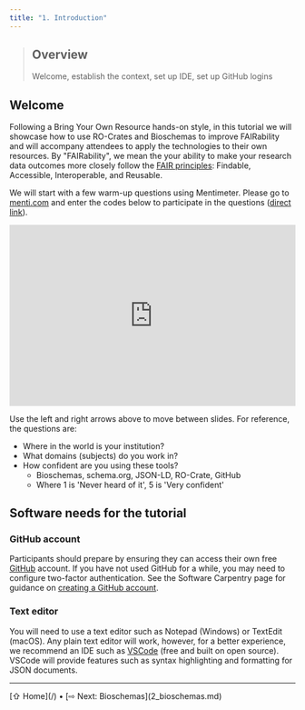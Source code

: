 ```yaml
---
title: "1. Introduction"
---
```


> ## Overview
> Welcome, establish the context, set up IDE, set up GitHub logins

## Welcome

Following a Bring Your Own Resource hands-on style, in this tutorial we will showcase how to use RO-Crates and Bioschemas to improve FAIRability and will accompany attendees to apply the technologies to their own resources. By "FAIRability", we mean the your ability to make your research data outcomes more closely follow the [FAIR principles](https://www.go-fair.org/fair-principles/): Findable, Accessible, Interoperable, and Reusable.

We will start with a few warm-up questions using Mentimeter. Please go to [menti.com](https://menti.com) and enter the codes below to participate in the questions ([direct link](https://www.menti.com/alxd32bzopmh)).

<div style='position: relative; padding-bottom: 56.25%; padding-top: 35px; height: 0; overflow: hidden;'><iframe sandbox='allow-scripts allow-same-origin allow-presentation' allowfullscreen='true' allowtransparency='true' frameborder='0' height='315' src='https://www.mentimeter.com/app/presentation/alwsrhbfa1opyjm75jijkhh21qg57ky4/embed' style='position: absolute; top: 0; left: 0; width: 100%; height: 100%;' width='420'></iframe></div>

Use the left and right arrows above to move between slides. For reference, the questions are:

- Where in the world is your institution?
- What domains (subjects) do you work in?
- How confident are you using these tools? 
  - Bioschemas, schema.org, JSON-LD, RO-Crate, GitHub
  - Where 1 is 'Never heard of it', 5 is 'Very confident'


## Software needs for the tutorial

### GitHub account

Participants should prepare by ensuring they can access their own free [GitHub](https://github.com/) account. If you have not used GitHub for a while, you may need to configure two-factor authentication. See the Software Carpentry page for guidance on [creating a GitHub account](https://swcarpentry.github.io/git-novice/#creating-a-github-account).

### Text editor

You will need to use a text editor such as Notepad (Windows) or TextEdit (macOS). Any plain text editor will work, however, for a better experience, we recommend an IDE such as [VSCode](https://code.visualstudio.com/download) (free and built on open source). VSCode will provide features such as syntax highlighting and formatting for JSON documents.


<hr />
[⇧ Home](/) • [⇨ Next: Bioschemas](2_bioschemas.md)
